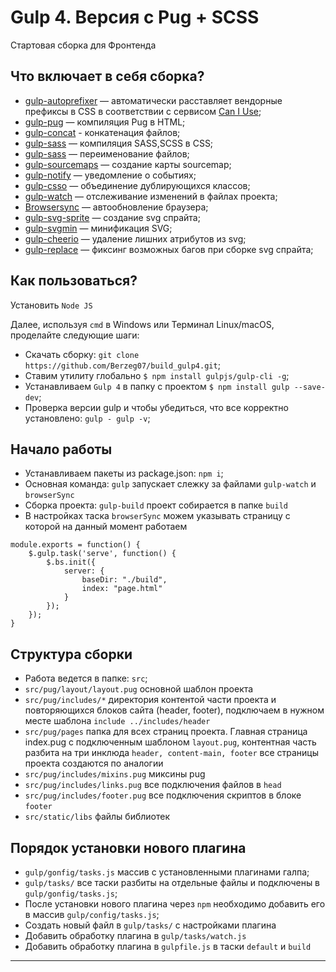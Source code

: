 # Gulp 4. Версия с Pug + SCSS
Стартовая сборка для Фронтенда

## Что включает в себя сборка?
* [gulp-autoprefixer](https://www.npmjs.com/package/gulp-autoprefixer) — автоматически расставляет вендорные префиксы в CSS в соответствии с сервисом [Can I Use](https://caniuse.com/);
* [gulp-pug](https://www.npmjs.com/package/gulp-pug) — компиляция Pug в HTML;
* [gulp-concat](https://www.npmjs.com/package/gulp-concat) - конкатенация файлов;
* [gulp-sass](https://www.npmjs.com/package/gulp-sass) — компиляция SASS,SCSS в CSS;
* [gulp-sass](https://www.npmjs.com/package/gulp-rename) — переименование файлов;
* [gulp-sourcemaps](https://www.npmjs.com/package/gulp-sourcemaps) — создание карты sourcemap;
* [gulp-notify](https://www.npmjs.com/package/gulp-notify) — уведомление о событиях;
* [gulp-csso](https://www.npmjs.com/package/gulp-csso) — объединение дублирующихся классов;
* [gulp-watch](https://www.npmjs.com/package/gulp-watch) — отслеживание изменений в файлах проекта;
* [Browsersync](https://browsersync.io/docs/gulp) — автообновление браузера;
* [gulp-svg-sprite](https://www.npmjs.com/package/gulp-svg-sprite) — создание svg спрайта;
* [gulp-svgmin](https://www.npmjs.com/package/gulp-svgmin) — минификация SVG;
* [gulp-cheerio](https://www.npmjs.com/package/gulp-cheerio) — удаление лишних атрибутов из svg;
* [gulp-replace](https://www.npmjs.com/package/gulp-replace) — фиксинг возможных багов при сборке svg спрайта;



## Как пользоваться?

Установить ```Node JS```

Далее, используя ```cmd``` в Windows или Терминал Linux/macOS, проделайте следующие шаги:

* Скачать сборку: ```git clone https://github.com/Berzeg07/build_gulp4.git```;
* Ставим утилиту глобально ```$ npm install gulpjs/gulp-cli -g```;
* Устанавливаем ```Gulp 4``` в папку с проектом ```$ npm install gulp --save-dev```;
* Проверка версии gulp и чтобы убедиться, что все корректно установлено: ```gulp -
gulp -v```;

## Начало работы

* Устанавливаем пакеты из package.json: ```npm i```;
* Основная команда: ```gulp``` запускает слежку за файлами ```gulp-watch``` и ```browserSync```
* Сборка проекта: ```gulp-build``` проект собирается в папке ```build```
* В настройках таска ```browserSync``` можем указывать страницу с которой на данный момент работаем

```
module.exports = function() {
    $.gulp.task('serve', function() {
        $.bs.init({
            server: {
                baseDir: "./build",
                index: "page.html"
            }
        });
    });
}
```

## Структура сборки
* Работа ведется в папке: ```src```;
*  ```src/pug/layout/layout.pug``` основной шаблон проекта
*  ```src/pug/includes/*``` директория контентой части проекта и повторяющихся блоков сайта (header, footer), подключаем в нужном месте шаблона ```include ../includes/header```
*  ```src/pug/pages``` папка для всех страниц проекта. Главная страница index.pug с подключенным шаблоном ```layout.pug```, контентная часть разбита на три инклюда ```header, content-main, footer``` все страницы проекта создаются по аналогии
*  ```src/pug/includes/mixins.pug``` миксины pug
*  ```src/pug/includes/links.pug``` все подключения файлов в ```head```
*  ```src/pug/includes/footer.pug``` все подключения скриптов в блоке ```footer```
*  ```src/static/libs``` файлы библиотек


## Порядок установки нового плагина
* ```gulp/gonfig/tasks.js``` массив с установленными плагинами галпа;
* ```gulp/tasks/``` все таски разбиты на отдельные файлы и подключены в ```gulp/gonfig/tasks.js```;
* После установки нового плагина через ```npm``` необходимо добавить его в массив ```gulp/config/tasks.js```;
* Создать новый файл в ```gulp/tasks/``` с настройками плагина
* Добавить обработку плагина в ```gulp/tasks/watch.js```
* Добавить обработку плагина в ```gulpfile.js``` в таски ```default``` и ```build```

***
